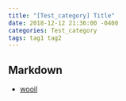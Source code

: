 ```yaml
---
title: "[Test_category] Title"
date: 2018-12-12 21:36:00 -0400
categories: Test_category
tags: tag1 tag2
---
```


## Markdown
- [wooil](http://www.github.com/wooiljeong)
